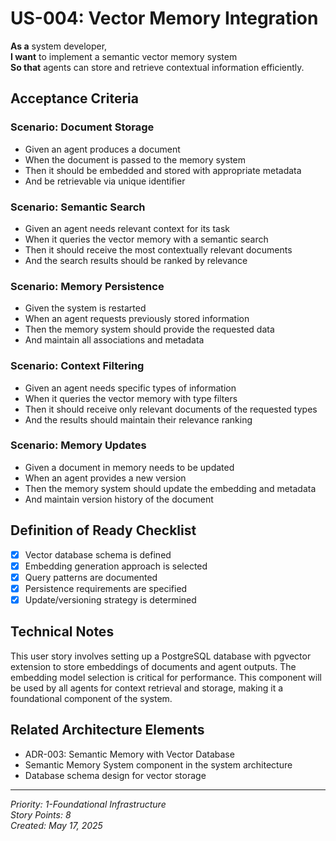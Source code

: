 # US-004: Vector Memory Integration

**As a** system developer,  
**I want** to implement a semantic vector memory system  
**So that** agents can store and retrieve contextual information efficiently.

## Acceptance Criteria

### Scenario: Document Storage
- Given an agent produces a document
- When the document is passed to the memory system
- Then it should be embedded and stored with appropriate metadata
- And be retrievable via unique identifier

### Scenario: Semantic Search
- Given an agent needs relevant context for its task
- When it queries the vector memory with a semantic search
- Then it should receive the most contextually relevant documents
- And the search results should be ranked by relevance

### Scenario: Memory Persistence
- Given the system is restarted
- When an agent requests previously stored information
- Then the memory system should provide the requested data
- And maintain all associations and metadata

### Scenario: Context Filtering
- Given an agent needs specific types of information
- When it queries the vector memory with type filters
- Then it should receive only relevant documents of the requested types
- And the results should maintain their relevance ranking

### Scenario: Memory Updates
- Given a document in memory needs to be updated
- When an agent provides a new version
- Then the memory system should update the embedding and metadata
- And maintain version history of the document

## Definition of Ready Checklist

- [x] Vector database schema is defined
- [x] Embedding generation approach is selected
- [x] Query patterns are documented
- [x] Persistence requirements are specified
- [x] Update/versioning strategy is determined

## Technical Notes

This user story involves setting up a PostgreSQL database with pgvector extension to store embeddings of documents and agent outputs. The embedding model selection is critical for performance. This component will be used by all agents for context retrieval and storage, making it a foundational component of the system.

## Related Architecture Elements

- ADR-003: Semantic Memory with Vector Database
- Semantic Memory System component in the system architecture
- Database schema design for vector storage

---

*Priority: 1-Foundational Infrastructure*  
*Story Points: 8*  
*Created: May 17, 2025*